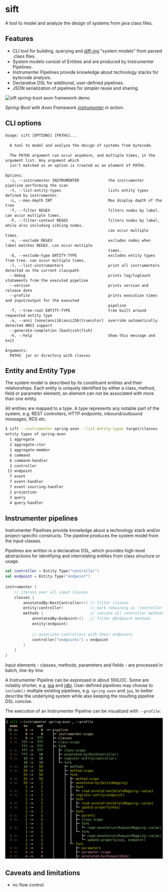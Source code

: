 # sift

A tool to model and analyze the design of systems from java class files.

## Features 
- CLI tool for building, querying and [diff-ing][diff] "system models" from parsed .class files.  
- System models consist of Entities and are produced by Instrumenter Pipelines.
- Instrumenter Pipelines provide knowledge about technology stacks for bytecode analysis. 
- Declarative DSL for additional, user-defined pipelines.
- JSON serialization of pipelines for simpler reuse and sharing.

![sift spring-boot axon framework demo](docs/images/sift-spring-boot-axon.gif)

_Spring-Boot with Axon Framework [instrumenter][spring-axon] in action._ 

 [spring-axon]: instrumenters/spring-boot-axon-cqrs/src/main/kotlin/sift/instrumenter/sbacqrs/SpringBootAxonCqrsInstrumenter.kt#L150:L220
 [diff]: docs/images/sift-spring-axon-diff.png
## CLI options

```
Usage: sift [OPTIONS] [PATHS]...

  A tool to model and analyze the design of systems from bytecode.

  The PATHS argument can occur anywhere, and multiple times, in the argument list. Any argument which
  isn't matched as an option is treated as an element of PATHS.

Options:
  -i, --instrumenter INSTRUMENTER             the instrumenter pipeline performing the scan
  -t, --list-entity-types                     lists entity types defined by instrumenter.
  -L, --max-depth INT                         Max display depth of the tree
  -f, --filter REGEX                          filters nodes by label. can occur multiple times.
  -F, --filter-context REGEX                  filters nodes by label, while also including sibling nodes.
                                              can occur multiple times.
  -e, --exclude REGEX                         excludes nodes when label matches REGEX. can occur multiple
                                              times.
  -E, --exclude-type ENTITY-TYPE              excludes entity types from tree. can occur multiple times.
  -l, --list-instrumenters                    print all instrumenters detected on the current classpath
  --debug                                     prints log/logCount statements from the executed pipeline
  --version                                   prints version and release date
  --profile                                   prints execution times and input/output for the executed
                                              pipeline
  -T, --tree-root ENTITY-TYPE                 tree built around requested entity type
  -a, --ansi [none|ansi16|ansi256|truecolor]  override automatically detected ANSI support
  --generate-completion [bash|zsh|fish]
  -h, --help                                  Show this message and exit

Arguments:
  PATHS  jar or directory with classes
```

## Entity and Entity Type

The system model is described by its constituent entities and their relationships.
Each entity is uniquely identified by either a class, method, field or parameter element;
an element can not be associated with more than one entity.

All entities are mapped to a type. A type represents any notable part of the system,
e.g. REST controllers, HTTP endpoints, inbound/outbound messages, RDS etc. 

```bash
$ sift --instrumenter spring-axon --list-entity-types target/classes
entity types of spring-axon
  1 aggregate
  2 aggregate-ctor
  1 aggregate-member
  6 command
  6 command-handler
  1 controller
 13 endpoint
  7 event
  7 event-handler
  7 event-sourcing-handler
  1 projection
  3 query
  4 query-handler
```
## Instrumenter pipelines

Instrumenter Pipelines provide knowledge about a technology stack and/or
project-specific constructs. The pipeline produces the system model from 
the input classes. 

Pipelines are written in a declarative DSL, which provides high-level
abstractions for identifying and interrelating entities from class structure or usage.

```kotlin
val controller = Entity.Type("controller")
val endpoint = Entity.Type("endpoint")

instrumenter {
    // iterate over all input classes
    classes {                                                      
        annotatedBy<RestController>() // filter classes 
        entity(controller)            // mark remaining as 'controller'  
        methods {                     // iterate all controller methods
            annotatedBy<Endpoint>()   // filter @Endpoint methods
            entity(endpoint)

            // associate controllers with their endpoints  
            controller["endpoints"] = endpoint
        }
    }
}
```
Input elements - classes, methods, parameters and fields - are processed in batch, line-by-line.

A Instrumenter Pipeline can be expressed in about 100LOC. Some are notably shorter, e.g. [jpa][jpa]
and [jdbi][jdbi]. User-defined pipelines may choose to `include()` multiple existing pipelines,
e.g. `spring-axon` and `jpa`, to better describe the underlying system while also keeping the
resulting pipeline DSL concise.

 [jpa]: instrumenters/jpa/src/main/kotlin/sift/instrumenter/jpa/JpaInstrumenter.kt#L48:L73
 [jdbi]: instrumenters/jdbi/src/main/kotlin/sift/instrumenter/jdbi/Jdbi3Instrumenter.kt#L54:L67

The execution of an Instrumenter Pipeline can be visualized with `--profile`:

![sift spring-boot axon framework demo](docs/images/sift-spring-axon-profile-pipeline.png)


## Caveats and limitations
- no flow control
